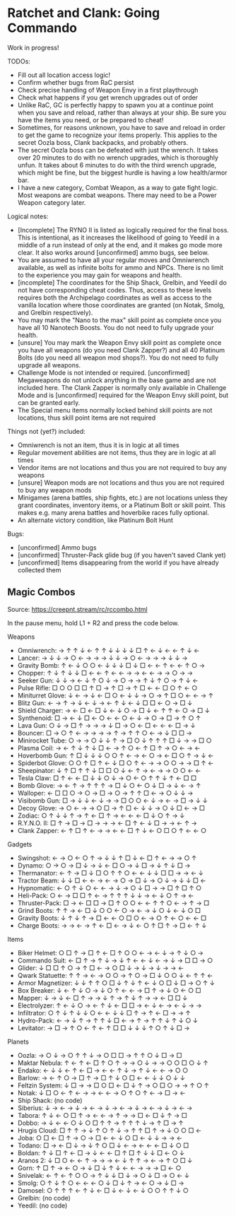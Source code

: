 # Ratchet and Clank: Going Commando

Work in progress!

TODOs:

- Fill out all location access logic!
- Confirm whether bugs from RaC persist
- Check precise handling of Weapon Envy in a first playthrough
- Check what happens if you get wrench upgrades out of order
- Unlike RaC, GC is perfectly happy to spawn you at a continue point when you save and reload, rather than always at your ship. Be sure you have the items you need, or be prepared to cheat!
- Sometimes, for reasons unknown, you have to save and reload in order to get the game to recognize your items properly. This applies to the secret Oozla boss, Clank backpacks, and probably others.
- The secret Oozla boss can be defeated with just the wrench. It takes over 20 minutes to do with no wrench upgrades, which is thoroughly unfun. It takes about 6 minutes to do with the third wrench upgrade, which might be fine, but the biggest hurdle is having a low health/armor bar.
- I have a new category, Combat Weapon, as a way to gate fight logic. Most weapons are combat weapons. There may need to be a Power Weapon category later.

Logical notes:

- [Incomplete] The RYNO II is listed as logically required for the final boss. This is intentional, as it increases the likelihood of going to Yeedil in a middle of a run instead of only at the end, and it makes go mode more clear. It also works around [unconfirmed] ammo bugs, see below.
- You are assumed to have all your regular moves and Omniwrench available, as well as infinite bolts for ammo and NPCs. There is no limit to the experience you may gain for weapons and health.
- [incomplete] The coordinates for the Ship Shack, Grelbin, and Yeedil do not have corresponding cheat codes. Thus, access to these levels requires both the Archipelago coordinates as well as access to the vanilla location where those coordinates are granted (on Notak, Smolg, and Grelbin respectively).
- You may mark the "Nano to the max" skill point as complete once you have all 10 Nanotech Boosts. You do not need to fully upgrade your health.
- [unsure] You may mark the Weapon Envy skill point as complete once you have all weapons (do you need Clank Zapper?) and all 40 Platinum Bolts (do you need all weapon mod shops?). You do not need to fully upgrade all weapons.
- Challenge Mode is not intended or required. [unconfirmed] Megaweapons do not unlock anything in the base game and are not included here. The Clank Zapper is normally only available in Challenge Mode and is [unconfirmed] required for the Weapon Envy skill point, but can be granted early.
- The Special menu items normally locked behind skill points are not locations, thus skill point items are not required

Things not (yet?) included:

- Omniwrench is not an item, thus it is in logic at all times
- Regular movement abilities are not items, thus they are in logic at all times
- Vendor items are not locations and thus you are not required to buy any weapons
- [unsure] Weapon mods are not locations and thus you are not required to buy any weapon mods
- Minigames (arena battles, ship fights, etc.) are not locations unless they grant coordinates, inventory items, or a Platinum Bolt or skill point. This makes e.g. many arena battles and hoverbike races fully optional.
- An alternate victory condition, like Platinum Bolt Hunt

Bugs:

- [unconfirmed] Ammo bugs
- [unconfirmed] Thruster-Pack glide bug (if you haven't saved Clank yet)
- [unconfirmed] Items disappearing from the world if you have already collected them

## Magic Combos

Source: https://creepnt.stream/rc/rccombo.html

In the pause menu, hold L1 + R2 and press the code below.

Weapons

- Omniwrench: → ↑ ↑ ↓ ← ↑ ↑ ↓ ↓ ↓ ↓ □ ↑ ← ↓ ← ← ↑ ↓ ←
- Lancer: → ↓ ↓ → ○ ← → → → ↓ ↓ → ○ ← → → → ↓ ↓ →
- Gravity Bomb: ↑ ← ↓ ○ ○ ← ↓ ↓ ↓ □ ↓ □ ← ← ↑ ← ← ↑ ○ →
- Chopper: ↑ ↓ ↑ ↓ ↓ □ ← ← ↑ ← ← → → ← ← → → ○ → →
- Seeker Gun: ↓ ↓ → ← ↓ ↑ ○ ↓ → ○ → → ↑ ↓ ↑ ○ → ↑ ↓ ←
- Pulse Rifle: □ ○ ○ □ □ ↑ □ → ↑ □ → ↑ □ ← ← □ ○ ↑ ← ○
- Miniturret Glove: ↓ ← → ↓ ← □ ○ ← ↓ ↓ → ○ → ↑ □ ○ ← ← → ↑
- Blitz Gun: ← → ↑ → ↓ ← ↓ → ← ↑ ↓ ← ↓ □ □ ← ○ → □ ↓
- Shield Charger: → ← □ ← □ ↓ ← ↓ ○ → □ ↓ ← ↑ ↑ ← ○ → □ ↓
- Synthenoid: □ → ← ↓ □ ← ○ ← ← ○ ← ↓ → ○ → □ → ↑ ○ ↑
- Lava Gun: ○ ↓ → □ ↑ → → → ↓ □ → ○ ← □ ← ← ← □ → ↓
- Bouncer: □ → ○ ↑ ← → → → → ↑ → ↑ ↑ ○ ← → ↓ □ □ →
- Minirocket Tube: ○ → → ○ ↓ ↓ ↑ → □ ○ ↓ ↑ ↑ ↑ □ ↓ → → □ ○
- Plasma Coil: → ← ↑ ↓ ↑ ↓ □ ← → ↑ ○ ← ↑ □ ↑ → ○ ← → ←
- Hoverbomb Gun: ↑ □ ↓ ↓ ↓ ○ ○ ↑ ← → ← ○ → ← □ ○ ↑ → ↓ ←
- Spiderbot Glove: ○ ○ ↑ □ ↑ ← ↓ □ ○ ↑ ← → → ○ ○ → → □ ↑ ←
- Sheepinator: ↓ ↑ □ ↑ ↑ ↓ □ □ ○ ↓ ← ↑ → ← → → ○ ○ ← ←
- Tesla Claw: □ ↑ ← ← □ ↓ ↓ ○ ↓ → ○ ← ○ ↑ ↑ ↓ ↑ ← □ □
- Bomb Glove: → ← ↑ → ↑ ↑ ↑ → □ ↓ ○ ← ○ ↓ □ → ↓ ← → ↑
- Walloper: ← □ □ ○ → ○ → □ → ○ → ↑ ↑ □ ← → ○ ↓ ↓ →
- Visibomb Gun: □ → ↓ ↓ ← ↓ → → □ ○ ○ ← ↓ → ← → □ → ↓ ↓
- Decoy Glove: → ○ ← → → ○ □ → ↑ □ ← ↓ ↓ → ○ ↓ □ ← → □
- Zodiac: ○ ↑ ↓ ↓ ↑ → ↑ ← □ ↑ → ← ← ← □ ↓ ○ ↑ → ↓
- R.Y.N.O. II: □ ↑ → □ → □ → → → ← □ ↑ ← ↓ □ → → ← ↑ →
- Clank Zapper: ← ↑ □ ↑ ← → → ← ← □ ↑ ↓ ← ○ □ ○ ↑ ← ← ○

Gadgets

- Swingshot: ← → ○ ← ○ ↑ → ↓ ↓ ↑ □ ↓ ← □ ↑ ← → → ○ ↑
- Dynamo: ○ → ○ → □ ↓ → ↓ ← □ ○ → ↓ □ → ↓ ↑ ↓ □ →
- Thermanator: ← ↑ → □ ↓ □ ○ ↑ ↑ ○ ← ← ↓ ↓ □ □ → → ← ↓
- Tractor Beam: ↓ ↓ □ ← ← → ← → ○ → □ ↓ → ○ ↓ → ↓ ↓ □ ←
- Hypnomatic: ← ○ ↑ ↓ ○ ← ← → ↓ → ○ ↓ □ → → □ ↑ □ ↑ ○
- Heli-Pack: ○ ← → □ □ ↑ ← → ↑ ↑ ↑ ↓ ↓ → ← ↓ ○ ↑ → ←
- Thruster-Pack: □ → ← □ □ → □ ↑ ○ ○ ← ← ↑ ↑ ○ ← → ↑ → □
- Grind Boots: ↑ ↑ → ← □ ↓ ○ ○ ← ○ → ← → ↓ ○ ↓ ← ↓ ○ □
- Gravity Boots: ↓ ↑ ↓ ↑ → □ ← ← ○ □ ○ ← → ○ ↑ ← ○ ← ← □
- Charge Boots: → → ← → ↑ ← □ ← → ↓ ← ○ ↑ □ ↑ → □ ← ↑ ↓

Items

- Biker Helmet: ○ □ ↑ → □ ↑ ← □ ↑ ○ ○ ← → ← ↓ → ↑ ↓ ○ →
- Commando Suit: ← □ ↑ → ↑ ↓ → ↓ ↑ ← ← ↓ ← → ↓ → □ □ → ○
- Glider: ↓ □ □ ↑ ○ → ↑ □ ← → ○ □ ↓ → ↓ → ↓ → → ←
- Qwark Statuette: ↑ ↑ → ← → ○ ○ → ↑ ○ → □ ↓ ○ ○ ↓ ← ↑ ↑ ←
- Armor Magnetizer: ↓ ↓ ↑ ↑ ○ □ ↓ ↑ ↓ ↑ ← ↓ ○ □ ↓ □ → ○ ↑ ↓
- Box Breaker: ↓ ← ↑ ↓ ○ → ↓ ○ ↑ ← ← → □ ↑ → ↓ ○ ← ○ □
- Mapper: ↓ → ↓ ← □ ↑ → → ↓ ↑ → ↑ ↓ ↑ → → ← □ □ ↓
- Electrolyzer: ↑ ← ↓ ○ → ← ↑ ↓ ← □ □ → ← ↓ ← → ← ↓ → →
- Infiltrator: ○ ↑ ↓ ↑ ↓ ↓ ○ ← ← ↓ ↓ □ ↑ → ↑ ← □ → → ↑
- Hydro-Pack: ← → ↓ ↑ → ↑ ↑ ↓ □ ← → ↑ → ↑ ↑ ↓ ↑ ↓ ○ ↓
- Levitator: → □ → ↑ ○ ← ↑ ← ↑ □ □ ↓ ↓ ↓ ↑ ○ ↑ ↓ □ →

Planets

- Oozla: → ○ ↓ → ○ ↑ ↑ ↓ → ○ □ □ → ↑ ↑ ○ ↓ □ → □
- Maktar Nebula: ↑ ← ↑ ← □ ↑ ○ ↑ → → ○ ↓ → → ○ ○ □ ○ ↓ ↑
- Endako: ← ↓ ↓ ← ↑ ← □ → ← ← ↑ ↓ → ↑ ↓ ← ← → ○ ○
- Barlow: → ← ↑ ○ → □ ↑ → □ ↑ ↓ ○ □ ← ← ↓ ↓ ○ ↓ ↓
- Feltzin System: ↓ □ → → □ ○ □ ← □ ↓ ↑ → ○ □ ○ → → ↑ ○ ↑
- Notak: ↓ □ ○ ← ↑ ← → → ← ← → ○ ↑ ○ ↑ ← → □ → ←
- Ship Shack: (no code)
- Siberius: ↓ → ← → ↓ → ← → ↓ → ← → ↓ → ← → ↓ → ← →
- Tabora: ↑ ↓ ← ○ □ ↑ → ← ← → ↑ → → □ ← □ ↓ ↑ → □
- Dobbo: → ↓ ← ← ○ ↓ ○ □ ↑ ↑ → ↑ ↑ ↑ ↓ → ↑ □ → ↑
- Hrugis Cloud: □ ↑ ↑ → ↓ ↑ ○ ↑ ↓ → ↑ ↑ □ ↑ → ↓ ○ ○ □ ←
- Joba: ○ □ ← □ ↑ → ○ → □ ← ← ↓ ○ □ ← ↓ ↓ → → ←
- Todano: □ → ← □ ↓ → ↓ ↑ ○ □ ↓ ← → ← ← ← □ ↓ ○ □
- Boldan: ↑ ↓ □ ↑ ← □ → ↓ ← ← □ ↑ □ ↑ ↓ ↓ □ ← ○ ↓
- Aranos 2: ↓ □ ○ ← ← ↑ → → → ← ↓ ↑ ↑ → ← → ↑ ○ □ ↓
- Gorn: ↑ □ ↑ → ← ○ → ↓ □ ↓ ↑ ↓ ← ← → → → □ ← ○
- Snivelak: ← ↑ ← ↑ ○ ○ → ↑ ↓ ↓ □ ↓ → ○ ↓ □ → ○ ← ↓
- Smolg: ○ ↑ ↓ ↑ ○ ← ← ← ○ ↓ □ ↓ ↑ → ← ○ → ↓ □ →
- Damosel: ○ ↑ ↑ ↑ ← ↑ ↓ ← □ ↓ ← ↓ ← ↓ ○ ○ ↑ ↑ ↓ ○
- Grelbin: (no code)
- Yeedil: (no code)
